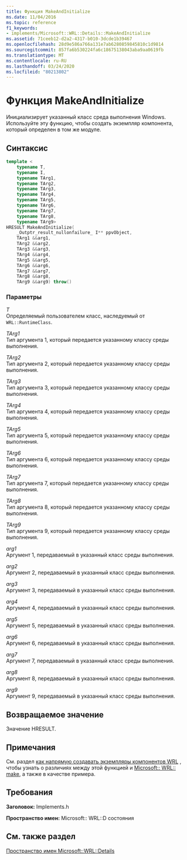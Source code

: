 ```yaml
---
title: Функция MakeAndInitialize
ms.date: 11/04/2016
ms.topic: reference
f1_keywords:
- implements/Microsoft::WRL::Details::MakeAndInitialize
ms.assetid: 71ceeb12-d2a2-4317-b010-3dcde1b39467
ms.openlocfilehash: 28d9e586a766a131e7ab6280859845810c1d9814
ms.sourcegitcommit: 857fa6b530224fa6c18675138043aba9aa0619fb
ms.translationtype: MT
ms.contentlocale: ru-RU
ms.lasthandoff: 03/24/2020
ms.locfileid: "80213802"
---
```

# <a name="makeandinitialize-function"></a>Функция MakeAndInitialize

Инициализирует указанный класс среда выполнения Windows. Используйте эту функцию, чтобы создать экземпляр компонента, который определен в том же модуле.

## <a name="syntax"></a>Синтаксис

```cpp
template <
    typename T,
    typename I,
    typename TArg1,
    typename TArg2,
    typename TArg3,
    typename TArg4,
    typename TArg5,
    typename TArg6,
    typename TArg7,
    typename TArg8,
    typename TArg9>
HRESULT MakeAndInitialize(
    _Outptr_result_nullonfailure_ I** ppvObject,
    TArg1 &&arg1,
    TArg2 &&arg2,
    TArg3 &&arg3,
    TArg4 &&arg4,
    TArg5 &&arg5,
    TArg6 &&arg6,
    TArg7 &&arg7,
    TArg8 &&arg8,
    TArg9 &&arg9) throw()
```

### <a name="parameters"></a>Параметры

*T*<br/>
Определяемый пользователем класс, наследуемый от `WRL::RuntimeClass`.

*TArg1*<br/>
Тип аргумента 1, который передается указанному классу среды выполнения.

*TArg2*<br/>
Тип аргумента 2, который передается указанному классу среды выполнения.

*TArg3*<br/>
Тип аргумента 3, который передается указанному классу среды выполнения.

*TArg4*<br/>
Тип аргумента 4, который передается указанному классу среды выполнения.

*TArg5*<br/>
Тип аргумента 5, который передается указанному классу среды выполнения.

*TArg6*<br/>
Тип аргумента 6, который передается указанному классу среды выполнения.

*TArg7*<br/>
Тип аргумента 7, который передается указанному классу среды выполнения.

*TArg8*<br/>
Тип аргумента 8, который передается указанному классу среды выполнения.

*TArg9*<br/>
Тип аргумента 9, который передается указанному классу среды выполнения.

*arg1*<br/>
Аргумент 1, передаваемый в указанный класс среды выполнения.

*arg2*<br/>
Аргумент 2, передаваемый в указанный класс среды выполнения.

*arg3*<br/>
Аргумент 3, передаваемый в указанный класс среды выполнения.

*arg4*<br/>
Аргумент 4, передаваемый в указанный класс среды выполнения.

*arg5*<br/>
Аргумент 5, передаваемый в указанный класс среды выполнения.

*arg6*<br/>
Аргумент 6, передаваемый в указанный класс среды выполнения.

*arg7*<br/>
Аргумент 7, передаваемый в указанный класс среды выполнения.

*arg8*<br/>
Аргумент 8, передаваемый в указанный класс среды выполнения.

*arg9*<br/>
Аргумент 9, передаваемый в указанный класс среды выполнения.

## <a name="return-value"></a>Возвращаемое значение

Значение HRESULT.

## <a name="remarks"></a>Примечания

См. раздел [как напрямую создавать экземпляры компонентов WRL](how-to-instantiate-wrl-components-directly.md) , чтобы узнать о различиях между этой функцией и [Microsoft:: WRL:: make](make-function.md), а также в качестве примера.

## <a name="requirements"></a>Требования

**Заголовок:** Implements.h

**Пространство имен:** Microsoft:: WRL::D состояния

## <a name="see-also"></a>См. также раздел

[Пространство имен Microsoft::WRL::Details](microsoft-wrl-details-namespace.md)
